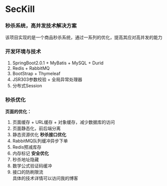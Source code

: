 # SecKill
### 秒杀系统，高并发技术解决方案<br>
该项目实现的是一个商品秒杀系统，通过一系列的优化，提高其应对高并发的能力<br>
### 开发环境与技术
1. SpringBoot2.0.1 + MyBatis + MySQL + Durid
2. Redis + RabbitMQ
3. BootStrap + Thymeleaf
4. JSR303参数校验 + 全局异常处理器
5. 分布式Session
### 秒杀优化
**页面的优化：**
1. 页面缓存 +  URL缓存 + 对象缓存，减少数据库的访问
2. 页面静态化，前后端分离
3. 静态资源优化
**秒杀接口优化**
1. RabbitMQ队列缓冲异步下单
2. Redis预减库存
3. 内存标记
**安全优化**
1. 秒杀地址隐藏
2. 数学公式验证码缓冲
3. 接口的防刷限流<br>
具体的技术详情可以访问我的博客[](https://songwell1024.github.io)
